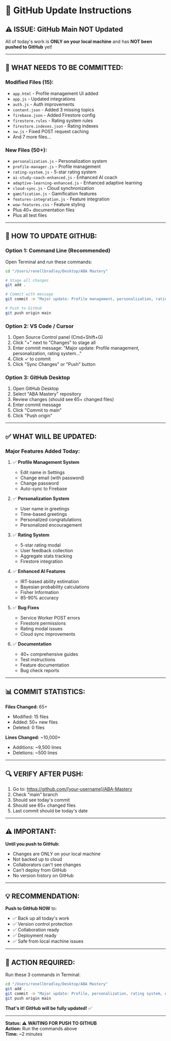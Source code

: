 # 🔄 GitHub Update Instructions

## ⚠️ **ISSUE: GitHub Main NOT Updated**

All of today's work is **ONLY on your local machine** and has **NOT been pushed to GitHub** yet!

---

## 📝 **WHAT NEEDS TO BE COMMITTED:**

### **Modified Files (15):**
- `app.html` - Profile management UI added
- `app.js` - Updated integrations
- `auth.js` - Auth improvements
- `content.json` - Added 3 missing topics
- `firebase.json` - Added Firestore config
- `firestore.rules` - Rating system rules
- `firestore.indexes.json` - Rating indexes
- `sw.js` - Fixed POST request caching
- And 7 more files...

### **New Files (50+):**
- `personalization.js` - Personalization system
- `profile-manager.js` - Profile management
- `rating-system.js` - 5-star rating system
- `ai-study-coach-enhanced.js` - Enhanced AI coach
- `adaptive-learning-enhanced.js` - Enhanced adaptive learning
- `cloud-sync.js` - Cloud synchronization
- `gamification.js` - Gamification features
- `features-integration.js` - Feature integration
- `wow-features.css` - Feature styling
- Plus 40+ documentation files
- Plus all test files

---

## 🚀 **HOW TO UPDATE GITHUB:**

### **Option 1: Command Line (Recommended)**

Open Terminal and run these commands:

```bash
cd "/Users/ronellbradley/Desktop/ABA Mastery"

# Stage all changes
git add .

# Commit with message
git commit -m "Major update: Profile management, personalization, rating system, enhanced AI features, bug fixes, and comprehensive documentation"

# Push to GitHub
git push origin main
```

### **Option 2: VS Code / Cursor**

1. Open Source Control panel (Cmd+Shift+G)
2. Click "+" next to "Changes" to stage all
3. Enter commit message: "Major update: Profile management, personalization, rating system..."
4. Click ✓ to commit
5. Click "Sync Changes" or "Push" button

### **Option 3: GitHub Desktop**

1. Open GitHub Desktop
2. Select "ABA Mastery" repository
3. Review changes (should see 65+ changed files)
4. Enter commit message
5. Click "Commit to main"
6. Click "Push origin"

---

## ✅ **WHAT WILL BE UPDATED:**

### **Major Features Added Today:**
1. ✅ **Profile Management System**
   - Edit name in Settings
   - Change email (with password)
   - Change password
   - Auto-sync to Firebase

2. ✅ **Personalization System**
   - User name in greetings
   - Time-based greetings
   - Personalized congratulations
   - Personalized encouragement

3. ✅ **Rating System**
   - 5-star rating modal
   - User feedback collection
   - Aggregate stats tracking
   - Firestore integration

4. ✅ **Enhanced AI Features**
   - IRT-based ability estimation
   - Bayesian probability calculations
   - Fisher Information
   - 85-90% accuracy

5. ✅ **Bug Fixes**
   - Service Worker POST errors
   - Firestore permissions
   - Rating modal issues
   - Cloud sync improvements

6. ✅ **Documentation**
   - 40+ comprehensive guides
   - Test instructions
   - Feature documentation
   - Bug check reports

---

## 📊 **COMMIT STATISTICS:**

**Files Changed:** 65+
- Modified: 15 files
- Added: 50+ new files
- Deleted: 0 files

**Lines Changed:** ~10,000+
- Additions: ~9,500 lines
- Deletions: ~500 lines

---

## 🔍 **VERIFY AFTER PUSH:**

1. Go to: https://github.com/[your-username]/ABA-Mastery
2. Check "main" branch
3. Should see today's commit
4. Should see 65+ changed files
5. Last commit should be today's date

---

## ⚠️ **IMPORTANT:**

**Until you push to GitHub:**
- Changes are ONLY on your local machine
- Not backed up to cloud
- Collaborators can't see changes
- Can't deploy from GitHub
- No version history on GitHub

---

## 💡 **RECOMMENDATION:**

**Push to GitHub NOW** to:
- ✅ Back up all today's work
- ✅ Version control protection
- ✅ Collaboration ready
- ✅ Deployment ready
- ✅ Safe from local machine issues

---

## 🚨 **ACTION REQUIRED:**

Run these 3 commands in Terminal:

```bash
cd "/Users/ronellbradley/Desktop/ABA Mastery"
git add .
git commit -m "Major update: Profile, personalization, rating system, enhanced AI, bug fixes"
git push origin main
```

**That's it! GitHub will be fully updated!** ✅

---

**Status:** ⚠️ **WAITING FOR PUSH TO GITHUB**  
**Action:** Run the commands above  
**Time:** ~2 minutes

